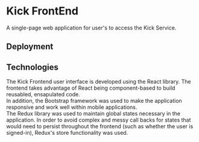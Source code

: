 # Kick FrontEnd

A single-page web application for user's to access the Kick Service.

## Deployment

## Technologies

The Kick Frontend user interface is developed using the React library. The frontend takes advantage of React being component-based to build reusabled, ensapulated code.  
In addition, the Bootstrap framework was used to make the application responsive and work well within mobile applications.  
The Redux library was used to maintain global states necessary in the application. In order to avoid complex and messy call backs for states that would need to persist throughout the frontend (such as whether the user is signed-in), Redux's store functionality was used.
